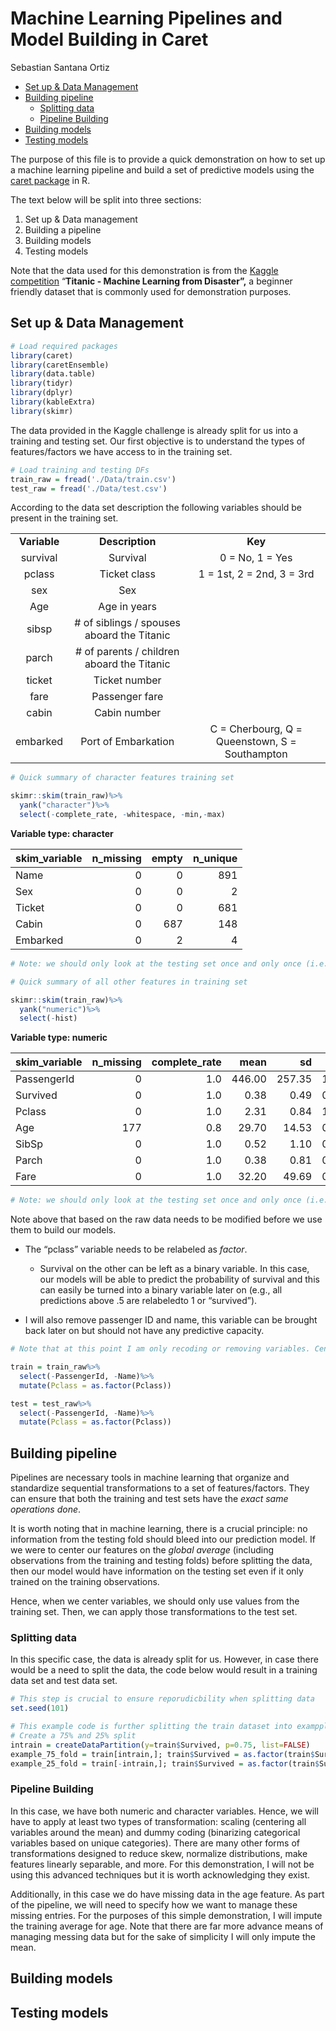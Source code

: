 # Machine Learning Pipelines and Model Building in Caret
Sebastian Santana Ortiz

- [Set up & Data Management](#set-up--data-management)
- [Building pipeline](#building-pipeline)
  - [Splitting data](#splitting-data)
  - [Pipeline Building](#pipeline-building)
- [Building models](#building-models)
- [Testing models](#testing-models)

The purpose of this file is to provide a quick demonstration on how to
set up a machine learning pipeline and build a set of predictive models
using the [caret package](https://topepo.github.io/caret/index.html) in
R.

The text below will be split into three sections:

1.  Set up & Data management
2.  Building a pipeline
3.  Building models
4.  Testing models

Note that the data used for this demonstration is from the [Kaggle
competition](https://www.kaggle.com/competitions/titanic/overview)
“**Titanic - Machine Learning from Disaster”,** a beginner friendly
dataset that is commonly used for demonstration purposes.

## Set up & Data Management

``` r
# Load required packages
library(caret)
library(caretEnsemble)
library(data.table)
library(tidyr)
library(dplyr)
library(kableExtra)
library(skimr)
```

The data provided in the Kaggle challenge is already split for us into a
training and testing set. Our first objective is to understand the types
of features/factors we have access to in the training set.

``` r
# Load training and testing DFs
train_raw = fread('./Data/train.csv')
test_raw = fread('./Data/test.csv')
```

According to the data set description the following variables should be
present in the training set.

|              |                                             |                                                |
|:------------:|:-------------------------------------------:|:----------------------------------------------:|
| **Variable** |               **Description**               |                    **Key**                     |
|   survival   |                  Survival                   |                0 = No, 1 = Yes                 |
|    pclass    |                Ticket class                 |           1 = 1st, 2 = 2nd, 3 = 3rd            |
|     sex      |                     Sex                     |                                                |
|     Age      |                Age in years                 |                                                |
|    sibsp     | \# of siblings / spouses aboard the Titanic |                                                |
|    parch     | \# of parents / children aboard the Titanic |                                                |
|    ticket    |                Ticket number                |                                                |
|     fare     |               Passenger fare                |                                                |
|    cabin     |                Cabin number                 |                                                |
|   embarked   |             Port of Embarkation             | C = Cherbourg, Q = Queenstown, S = Southampton |

``` r
# Quick summary of character features training set

skimr::skim(train_raw)%>%
  yank("character")%>%
  select(-complete_rate, -whitespace, -min,-max)
```

**Variable type: character**

| skim_variable | n_missing | empty | n_unique |
|:--------------|----------:|------:|---------:|
| Name          |         0 |     0 |      891 |
| Sex           |         0 |     0 |        2 |
| Ticket        |         0 |     0 |      681 |
| Cabin         |         0 |   687 |      148 |
| Embarked      |         0 |     2 |        4 |

``` r
# Note: we should only look at the testing set once and only once (i.e., when we test the final model)
```

``` r
# Quick summary of all other features in training set

skimr::skim(train_raw)%>%
  yank("numeric")%>%
  select(-hist)
```

**Variable type: numeric**

| skim_variable | n_missing | complete_rate |   mean |     sd |   p0 |    p25 |    p50 |   p75 |   p100 |
|:--------------|----------:|--------------:|-------:|-------:|-----:|-------:|-------:|------:|-------:|
| PassengerId   |         0 |           1.0 | 446.00 | 257.35 | 1.00 | 223.50 | 446.00 | 668.5 | 891.00 |
| Survived      |         0 |           1.0 |   0.38 |   0.49 | 0.00 |   0.00 |   0.00 |   1.0 |   1.00 |
| Pclass        |         0 |           1.0 |   2.31 |   0.84 | 1.00 |   2.00 |   3.00 |   3.0 |   3.00 |
| Age           |       177 |           0.8 |  29.70 |  14.53 | 0.42 |  20.12 |  28.00 |  38.0 |  80.00 |
| SibSp         |         0 |           1.0 |   0.52 |   1.10 | 0.00 |   0.00 |   0.00 |   1.0 |   8.00 |
| Parch         |         0 |           1.0 |   0.38 |   0.81 | 0.00 |   0.00 |   0.00 |   0.0 |   6.00 |
| Fare          |         0 |           1.0 |  32.20 |  49.69 | 0.00 |   7.91 |  14.45 |  31.0 | 512.33 |

``` r
# Note: we should only look at the testing set once and only once (i.e., when we test the final model)
```

Note above that based on the raw data needs to be modified before we use
them to build our models.

- The “pclass” variable needs to be relabeled as *factor*.

  - Survival on the other can be left as a binary variable. In this
    case, our models will be able to predict the probability of survival
    and this can easily be turned into a binary variable later on (e.g.,
    all predictions above .5 are relabeledto 1 or “survived”).

- I will also remove passenger ID and name, this variable can be brought
  back later on but should not have any predictive capacity.

``` r
# Note that at this point I am only recoding or removing variables. Centering and imputation will take place later on.

train = train_raw%>%
  select(-PassengerId, -Name)%>%
  mutate(Pclass = as.factor(Pclass))

test = test_raw%>%
  select(-PassengerId, -Name)%>%
  mutate(Pclass = as.factor(Pclass))
```

## Building pipeline

Pipelines are necessary tools in machine learning that organize and
standardize sequential transformations to a set of features/factors.
They can ensure that both the training and test sets have the *exact
same operations done*.

It is worth noting that in machine learning, there is a crucial
principle: no information from the testing fold should bleed into our
prediction model. If we were to center our features on the *global
average* (including observations from the training and testing folds)
before splitting the data, then our model would have information on the
testing set even if it only trained on the training observations.

Hence, when we center variables, we should only use values from the
training set. Then, we can apply those transformations to the test set.

### Splitting data

In this specific case, the data is already split for us. However, in
case there would be a need to split the data, the code below would
result in a training data set and test data set.

``` r
# This step is crucial to ensure reporudicbility when splitting data
set.seed(101) 

# This example code is further splitting the train dataset into exampple folds
# Create a 75% and 25% split
intrain = createDataPartition(y=train$Survived, p=0.75, list=FALSE)
example_75_fold = train[intrain,]; train$Survived = as.factor(train$Survived)
example_25_fold = train[-intrain,]; train$Survived = as.factor(train$Survived)
```

### Pipeline Building

In this case, we have both numeric and character variables. Hence, we
will have to apply at least two types of transformation: scaling
(centering all variables around the mean) and dummy coding (binarizing
categorical variables based on unique categories). There are many other
forms of transformations designed to reduce skew, normalize
distributions, make features linearly separable, and more. For this
demonstration, I will not be using this advanced techniques but it is
worth acknowledging they exist.

Additionally, in this case we do have missing data in the age feature.
As part of the pipeline, we will need to specify how we want to manage
these missing entries. For the purposes of this simple demonstration, I
will impute the training average for age. Note that there are far more
advance means of managing messing data but for the sake of simplicity I
will only impute the mean.

## Building models

## Testing models
